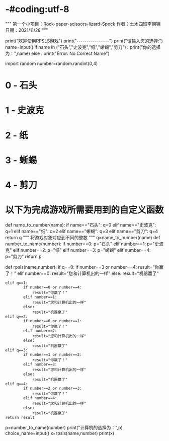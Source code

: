 # -#coding:utf-8
"""
第一个小项目：Rock-paper-scissors-lizard-Spock
作者：土木四班李朝锦
日期：2021/11/28
"""

print("欢迎使用RPSLS游戏")
print("----------------")
print("请输入您的选择:")
name=input()
if name in ("石头","史波克","纸","蜥蜴","剪刀") :
        print("你的选择为：",name)
else :
        print("Error: No Correct Name")

import random
number=random.randint(0,4)


# 0 - 石头
# 1 - 史波克
# 2 - 纸
# 3 - 蜥蜴
# 4 - 剪刀

# 以下为完成游戏所需要用到的自定义函数

def name_to_number(name):
    if name=="石头":
        q=0
    elif name=="史波克":
        q=1
    elif name=="纸":
        q=2
    elif name=="蜥蜴":
        q=3
    elif name=="剪刀":
        q=4
    return q
    """
    将游戏对象对应到不同的整数
    """
q=name_to_number(name)
def number_to_name(number):
    if number==0:
        p="石头"
    elif number==1:
        p="史波克"
    elif number==2:
        p="纸"
    elif number==3:
        p="蜥蜴"
    elif number==4:
        p="剪刀"
    return p

def rpsls(name,number):
    if q==0:
            if number==3 or number==4:
                result="你赢了！"
            elif number==0:
                result="您和计算机出的一样"
            else:
                result="机器赢了"
                    
    elif q==1:
            if number==0 or number==4:
                result="你赢了！"
            elif number==1:
                result="您和计算机出的一样"
            else:
                result="机器赢了"
    elif q==2:
            if number==0 or number==1:
                result="你赢了！"
            elif number==2:
                result="您和计算机出的一样"
            else:
                result="机器赢了"
    elif q==3:
            if number==1 or number==2:
                result="你赢了！"
            elif number==3:
                result="您和计算机出的一样"
            else:
                result="机器赢了"
    elif q==4:
            if number==2 or number==3:
                result="你赢了！"
            elif number==4:
                result="您和计算机出的一样"
            else:
                result="机器赢了"
    return result
p=number_to_name(number)
print("计算机的选择为：",p)
choice_name=input()
x=rpsls(name,number)
print(x)


